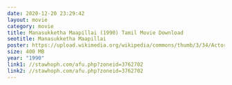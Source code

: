 ```yaml
---
date: 2020-12-20 23:29:42
layout: movie
category: movie
title: Manasukketha Maapillai (1990) Tamil Movie Download
seotitle: Manasukketha Maapillai
poster: https://upload.wikimedia.org/wikipedia/commons/thumb/3/34/Actor_R_Pandiarajan_at_the_Sathuranga_Vettai_Audio_Launch.jpg/220px-Actor_R_Pandiarajan_at_the_Sathuranga_Vettai_Audio_Launch.jpg
size: 400 MB
year: "1990"
link1: //stawhoph.com/afu.php?zoneid=3762702
link2: //stawhoph.com/afu.php?zoneid=3762702
---
```

